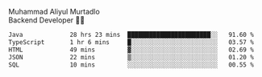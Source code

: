Muhammad Aliyul Murtadlo
<br>
Backend Developer 👨‍💻
<br>
<!--START_SECTION:waka-->

```txt
Java             28 hrs 23 mins  ███████████████████████░░   91.60 %
TypeScript       1 hr 6 mins     █░░░░░░░░░░░░░░░░░░░░░░░░   03.57 %
HTML             49 mins         ▓░░░░░░░░░░░░░░░░░░░░░░░░   02.69 %
JSON             22 mins         ▒░░░░░░░░░░░░░░░░░░░░░░░░   01.20 %
SQL              10 mins         ░░░░░░░░░░░░░░░░░░░░░░░░░   00.55 %
```

<!--END_SECTION:waka-->
